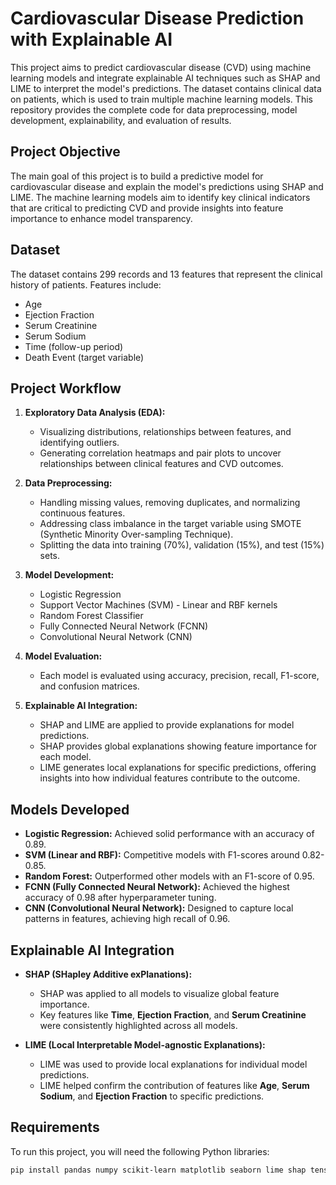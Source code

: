 # Cardiovascular Disease Prediction with Explainable AI

This project aims to predict cardiovascular disease (CVD) using machine learning models and integrate explainable AI techniques such as SHAP and LIME to interpret the model's predictions. The dataset contains clinical data on patients, which is used to train multiple machine learning models. This repository provides the complete code for data preprocessing, model development, explainability, and evaluation of results.

## Project Objective
The main goal of this project is to build a predictive model for cardiovascular disease and explain the model's predictions using SHAP and LIME. The machine learning models aim to identify key clinical indicators that are critical to predicting CVD and provide insights into feature importance to enhance model transparency.

## Dataset
The dataset contains 299 records and 13 features that represent the clinical history of patients. Features include:
- Age
- Ejection Fraction
- Serum Creatinine
- Serum Sodium
- Time (follow-up period)
- Death Event (target variable)

## Project Workflow

1. **Exploratory Data Analysis (EDA):**
   - Visualizing distributions, relationships between features, and identifying outliers.
   - Generating correlation heatmaps and pair plots to uncover relationships between clinical features and CVD outcomes.

2. **Data Preprocessing:**
   - Handling missing values, removing duplicates, and normalizing continuous features.
   - Addressing class imbalance in the target variable using SMOTE (Synthetic Minority Over-sampling Technique).
   - Splitting the data into training (70%), validation (15%), and test (15%) sets.

3. **Model Development:**
   - Logistic Regression
   - Support Vector Machines (SVM) - Linear and RBF kernels
   - Random Forest Classifier
   - Fully Connected Neural Network (FCNN)
   - Convolutional Neural Network (CNN)

4. **Model Evaluation:**
   - Each model is evaluated using accuracy, precision, recall, F1-score, and confusion matrices.
     
5. **Explainable AI Integration:**
   - SHAP and LIME are applied to provide explanations for model predictions.
   - SHAP provides global explanations showing feature importance for each model.
   - LIME generates local explanations for specific predictions, offering insights into how individual features contribute to the outcome.

## Models Developed

- **Logistic Regression:** Achieved solid performance with an accuracy of 0.89.
- **SVM (Linear and RBF):** Competitive models with F1-scores around 0.82-0.85.
- **Random Forest:** Outperformed other models with an F1-score of 0.95.
- **FCNN (Fully Connected Neural Network):** Achieved the highest accuracy of 0.98 after hyperparameter tuning.
- **CNN (Convolutional Neural Network):** Designed to capture local patterns in features, achieving high recall of 0.96.

## Explainable AI Integration

- **SHAP (SHapley Additive exPlanations):**
  - SHAP was applied to all models to visualize global feature importance.
  - Key features like **Time**, **Ejection Fraction**, and **Serum Creatinine** were consistently highlighted across all models.
  
- **LIME (Local Interpretable Model-agnostic Explanations):**
  - LIME was used to provide local explanations for individual model predictions.
  - LIME helped confirm the contribution of features like **Age**, **Serum Sodium**, and **Ejection Fraction** to specific predictions.

## Requirements

To run this project, you will need the following Python libraries:

```bash
pip install pandas numpy scikit-learn matplotlib seaborn lime shap tensorflow
